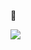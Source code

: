 👋

[<img src="[https://user-images.githubusercontent.com/96829831/203057317-8c8c5580-c1fb-4154-8b13-568e03a0ea2b.jpg)">](https://www.bacqueyrisses.dev)
